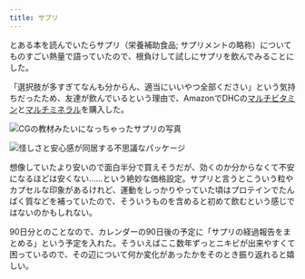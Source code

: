 ```yaml
---
title: サプリ
---
```

とある本を読んでいたらサプリ（栄養補助食品; サプリメントの略称）についてものすごい熱量で語っていたので、根負けして試しにサプリを飲んでみることにした。

「選択肢が多すぎてなんも分からん、適当にいいやつ全部ください」という気持ちだったため、友達が飲んでいるという理由で、AmazonでDHCの[マルチビタミン](https://www.amazon.co.jp/dp/B00GX1E3R6?th=1)と[マルチミネラル](https://www.amazon.co.jp/dp/B01MSSWA5K)を購入した。

![](https://lh3.googleusercontent.com/docs/AG8NV2Y_JeP1QpZt9busZMbV-3D2y1LMaJcKRFSndb8WD2CsCR0kaj4UUNcWJ0IKeUsRGnqJ4jKhgeF--RTRXI-zMQBoFoERq3v-WYEbgskB6ytGiwe44z3zkEKlntqssfQKUju_a3X3BmDR-lQUbPaYdi5e9pycFMph-V7rgTs3NzZVo-xwuOrN7fl0Z9kSe-9gAZ0JFoAkkeentwp8lZn0xBYaX0-y8sLfyiatBhOL9m2aMsy0kLr9aIJ4ul1Zzl41LP_4-2gMKkbmmRMhbe4yVbDFiENNvp65s_l9lzY-IdCWWZvn-pi5BzANpYIuWWu9F7jITLzBMUEijJnz6lyrtRBqNke4KOtc3vZcAsQzCtjeeP1vKJASlRrcxh3f-9iS-_HS_2JiuRlMDFh0zarLcQp4WdYM3ncYMSTylKnTpPIoO_EqqiyZBuQLmEQmjnoT4vjAU9zny94BkoixxVO3DApfITOuNrzNCDa7x2QRIP9SgUyjdkjbpAGWUjoS9F4d2yHSUS8Fs2UnOtUt-pZYIWX2MlKCYC8lQM59NeGfCqYFKXhzkLPz8VJ13y71gH3T8rC84Rg_q2sVRrLOHsQboswMYRp76J_4OwICn2-4rdWLa58JqYYpMlcfje7evcb-SaG9W8j8piJk3bw6oNdH6CjAsUyWdQvR6S0lg8gkUZaYeFm4M4UWaO_RzRD8791VgF3tJmfJl65UfQpTU3uZRTXKphPTa40Z7xoMhMVqyXxKW4FHzwTVr0f647VGUlZYVgmVNxDGr6x-ZPC7YBi_RNaiFRHDDIAd2KCuiSi3bdOpW7jOqb27rPVSdlAQeehW6tMDgEgQjnq7IRSO-StHPAYWTEomSdi0fYvT-ukpCBg3U-8Vdky4-KI9Qc6U4OqVvMfW8g-ag9qvlwNXXdIPJpn2zt7Uw0eUacqIq6Q-nGEJ7akbLR46md_PmhkW2UTewj74XOl0v2QzAGHXaJsbBwJ6zR0yShdfMuXXA9a2BZJAWcZAL6mxjk5adnGRi-I35yx_RoVaXaRnR4mk3SnGZQcUZTMEm3Hwv42ZWlykTYRuozSJA3OUHcVP0d-H8aDcOK76EcawQcsrzeMjIfbArxiMRdeAYkdjGXODvUejFZE-x2RSgQxjcDiRl1bYUmU8wdUJZjDJS6Td-En114VahUdWtqzLLl8dLGqdG_bLNmIVHhO8PGYgzcID_PlwAPcE9324lW5igQMS1BGSAeJI2MXWNNPXgowkh-3Q9-HtyGaksvrF "CGの教材みたいになっちゃったサプリの写真")

![](https://lh3.googleusercontent.com/docs/AG8NV2YdWrpgz4xnnCvi77JSnZhGg5Jg5nWgEWlLK_O3IaJN-MErGRhljhzYFg6TC6bXH7ICSysAx0MmI4oKQ4ZmAFjParCFKVtz-KEtqby6rnTgBP36Rm_C-yMVe-UgzKl_S6uibcbJ9HXvt8Ovy5BNa2MrZfV7KgcyMkx1HO57KEFH1_2pX7-kWHp4FID1VmcbM3CwZvAfS8WGbgoBvRkpx2cF1fQGHe0_8XAajHbwBwc_aD2wbe1zx_fa0LPx0yrWJywz6DoIYgxoTfXT5JpupBC8rcvP0tdfXjgDkHs24Iu7-1AG7KaJxdNyEHAje_XYSDTe3NrpNIGOmk-D2bRlu7F747coiuD9MdgsLTfG1bNp3AE_OJE0G5Cq4tVKR1HnRiRmQ3eAXi0-rtIwrsByvd_OmgJIGa79F-IpWkQJal2lSNMMmZjPIRpKlxoifhU124wEtkTZuLPA5s0p61UyMkcUByv7zEPvwIHrRxIfzRlI9lRFqgTn_LTiIETRboeTGmOg56AECYgsvklDcyI9-__Y87I9fA3HdTyLnt6VnLvsNVEInnbfR2cNVeeQgIr8CHupEhCvNieitiLdGr_Qk66xnH0Lgi56MxPcstOEeQ9pO0QVlFnkJ98mxBsxoE-_XSrKxnxrkdNBVOHnIqvZ46qZMbV6n2NUGqPgwd94OuwdPqTgSiRXR1WzRgAK9teNH5hkz4Eeroa-GP4y9Suomm5GkovvgYMLbayffDqmmVGih9UbqCDD_pn13TlUwddbo2eyY4rhBNbrwpQRoLpUl21TGn8nujNVWtW6iyQzl5Fxo2xH1_b6fYKjRVckMgg90afOkboQoRw7GDtV97-wQCrFXb-82wxaBcqCjSH1q_a_bdwpH42YN24KZNqNQwMCWkQ_tDZdSOaMWCok9gZO6v-f_TqMsknBLOxB9xL9WtGsGuNVWNt7WHEkolbfhVYIoNUd56cR-3a0vOrWYBg3C4uVQtKmHXlhj7km_AwyahmL0IckR9Er_UFgtIc5dJMStbekeQtq0PU-_cl-uzAfkOdIhKODndcfNXraPlVMEJf0OGwqF5jdM91Y0j_3venQ9dXxm_7BJLqiEQlskCwRrDS6OiPeWhyYMGce9JlMWtZeyPNsi7FxHAnULljpGTlh-H9HlvYMy7jk8Tqz0Q5hWP-qCDcw0xuuMXkGWz6w65ewV2uBJsXmaL9qefmmwmFwsyMCh1FCVgDhrqtJU04SPNsyyIDnIEQSIxkswtp7q7C1jOVV "怪しさと安心感が同居する不思議なパッケージ")

想像していたより安いので面白半分で買えそうだが、効くのか分からなくて不安になるほどは安くない……という絶妙な価格設定。サプリと言うとこういう粒やカプセルな印象があるけれど、運動をしっかりやっていた頃はプロテインでたんぱく質などを補っていたので、そういうものを含めると初めて飲むという感じではないのかもしれない。

90日分とのことなので、カレンダーの90日後の予定に「サプリの経過報告をまとめる」という予定を入れた。そういえばここ数年ずっとニキビが出来やすくて困っているので、その辺について何か変化があったかをそのとき振り返れると嬉しい。
